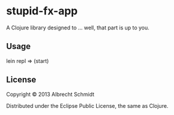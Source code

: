 # stupid-fx-app

A Clojure library designed to ... well, that part is up to you.

## Usage

lein repl
=> (start)

## License

Copyright © 2013 Albrecht Schmidt

Distributed under the Eclipse Public License, the same as Clojure.
